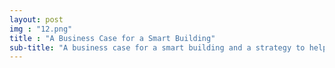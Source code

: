 ```yaml
---
layout: post
img : "12.png"
title : "A Business Case for a Smart Building"
sub-title: "A business case for a smart building and a strategy to help you get there."
---
```

